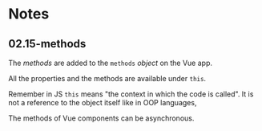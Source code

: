 # Notes

## 02.15-methods

The _methods_ are added to the `methods` _object_ on the Vue app.

All the properties and the methods are available under `this`.

Remember in JS `this` means "the context in which the code is called". It is not a reference to the object itself like in OOP languages,

The methods of Vue components can be asynchronous.
